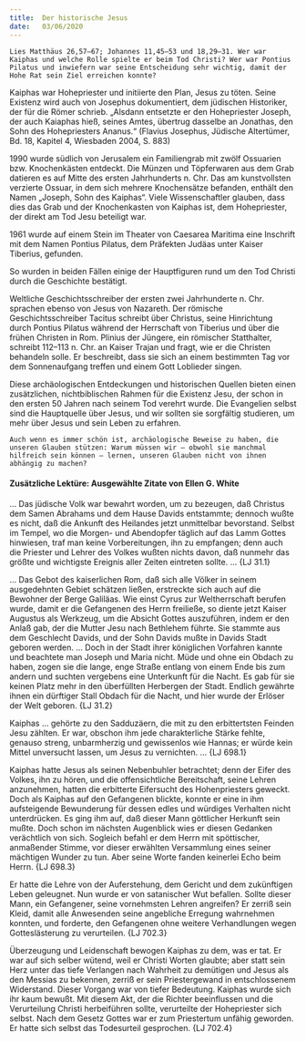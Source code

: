 ```yaml
---
title:  Der historische Jesus
date:   03/06/2020
---
```


`Lies Matthäus 26,57–67; Johannes 11,45–53 und 18,29–31. Wer war Kaiphas und welche Rolle spielte er beim Tod Christi? Wer war Pontius Pilatus und inwiefern war seine Entscheidung sehr wichtig, damit der Hohe Rat sein Ziel erreichen konnte?`

Kaiphas war Hohepriester und initiierte den Plan, Jesus zu töten. Seine Existenz wird auch von Josephus dokumentiert, dem jüdischen Historiker, der für die Römer schrieb. „Alsdann entsetzte er den Hohepriester Joseph, der auch Kaiaphas hieß, seines Amtes, übertrug dasselbe an Jonathas, den Sohn des Hohepriesters Ananus.“ (Flavius Josephus, Jüdische Altertümer, Bd. 18, Kapitel 4, Wiesbaden 2004, S. 883)

1990 wurde südlich von Jerusalem ein Familiengrab mit zwölf Ossuarien bzw. Knochenkästen entdeckt. Die Münzen und Töpferwaren aus dem Grab datieren es auf Mitte des ersten Jahrhunderts n. Chr. Das am kunstvollsten verzierte Ossuar, in dem sich mehrere Knochensätze befanden, enthält den Namen „Joseph, Sohn des Kaiphas“. Viele Wissenschaftler glauben, dass dies das Grab und der Knochenkasten von Kaiphas ist, dem Hohepriester, der direkt am Tod Jesu beteiligt war.

1961 wurde auf einem Stein im Theater von Caesarea Maritima eine Inschrift mit dem Namen Pontius Pilatus, dem Präfekten Judäas unter Kaiser Tiberius, gefunden.

So wurden in beiden Fällen einige der Hauptfiguren rund um den Tod Christi durch die Geschichte bestätigt.

Weltliche Geschichtsschreiber der ersten zwei Jahrhunderte n. Chr. sprachen ebenso von Jesus von Nazareth. Der römische Geschichtsschreiber Tacitus schreibt über Christus, seine Hinrichtung durch Pontius Pilatus während der Herrschaft von Tiberius und über die frühen Christen in Rom. Plinius der Jüngere, ein römischer Statthalter, schreibt 112–113 n. Chr. an Kaiser Trajan und fragt, wie er die Christen behandeln solle. Er beschreibt, dass sie sich an einem bestimmten Tag vor dem Sonnenaufgang treffen und einem Gott Loblieder singen.

Diese archäologischen Entdeckungen und historischen Quellen bieten einen zusätzlichen, nichtbiblischen Rahmen für die Existenz Jesu, der schon in den ersten 50 Jahren nach seinem Tod verehrt wurde. Die Evangelien selbst sind die Hauptquelle über Jesus, und wir sollten sie sorgfältig studieren, um mehr über Jesus und sein Leben zu erfahren.

`Auch wenn es immer schön ist, archäologische Beweise zu haben, die unseren Glauben stützen: Warum müssen wir – obwohl sie manchmal hilfreich sein können – lernen, unseren Glauben nicht von ihnen abhängig zu machen?`

#### Zusätzliche Lektüre: Ausgewählte Zitate von Ellen G. White

... Das jüdische Volk war bewahrt worden, um zu bezeugen, daß Christus dem Samen Abrahams und dem Hause Davids entstammte; dennoch wußte es nicht, daß die Ankunft des Heilandes jetzt unmittelbar bevorstand. Selbst im Tempel, wo die Morgen- und Abendopfer täglich auf das Lamm Gottes hinwiesen, traf man keine Vorbereitungen, ihn zu empfangen; denn auch die Priester und Lehrer des Volkes wußten nichts davon, daß nunmehr das größte und wichtigste Ereignis aller Zeiten eintreten sollte. ... {LJ 31.1}

... Das Gebot des kaiserlichen Rom, daß sich alle Völker in seinem ausgedehnten Gebiet schätzen ließen, erstreckte sich auch auf die Bewohner der Berge Galiläas. Wie einst Cyrus zur Weltherrschaft berufen wurde, damit er die Gefangenen des Herrn freiließe, so diente jetzt Kaiser Augustus als Werkzeug, um die Absicht Gottes auszuführen, indem er den Anlaß gab, der die Mutter Jesu nach Bethlehem führte. Sie stammte aus dem Geschlecht Davids, und der Sohn Davids mußte in Davids Stadt geboren werden. ... Doch in der Stadt ihrer königlichen Vorfahren kannte und beachtete man Joseph und Maria nicht. Müde und ohne ein Obdach zu haben, zogen sie die lange, enge Straße entlang von einem Ende bis zum andern und suchten vergebens eine Unterkunft für die Nacht. Es gab für sie keinen Platz mehr in den überfüllten Herbergen der Stadt. Endlich gewährte ihnen ein dürftiger Stall Obdach für die Nacht, und hier wurde der Erlöser der Welt geboren. {LJ 31.2}

Kaiphas ... gehörte zu den Sadduzäern, die mit zu den erbittertsten Feinden Jesu zählten. Er war, obschon ihm jede charakterliche Stärke fehlte, genauso streng, unbarmherzig und gewissenlos wie Hannas; er würde kein Mittel unversucht lassen, um Jesus zu vernichten. ... {LJ 698.1}

Kaiphas hatte Jesus als seinen Nebenbuhler betrachtet; denn der Eifer des Volkes, ihn zu hören, und die offensichtliche Bereitschaft, seine Lehren anzunehmen, hatten die erbitterte Eifersucht des Hohenpriesters geweckt. Doch als Kaiphas auf den Gefangenen blickte, konnte er eine in ihm aufsteigende Bewunderung für dessen edles und würdiges Verhalten nicht unterdrücken. Es ging ihm auf, daß dieser Mann göttlicher Herkunft sein mußte. Doch schon im nächsten Augenblick wies er diesen Gedanken verächtlich von sich. Sogleich befahl er dem Herrn mit spöttischer, anmaßender Stimme, vor dieser erwählten Versammlung eines seiner mächtigen Wunder zu tun. Aber seine Worte fanden keinerlei Echo beim Herrn. {LJ 698.3}

Er hatte die Lehre von der Auferstehung, dem Gericht und dem zukünftigen Leben geleugnet. Nun wurde er von satanischer Wut befallen. Sollte dieser Mann, ein Gefangener, seine vornehmsten Lehren angreifen? Er zerriß sein Kleid, damit alle Anwesenden seine angebliche Erregung wahrnehmen konnten, und forderte, den Gefangenen ohne weitere Verhandlungen wegen Gotteslästerung zu verurteilen. {LJ 702.3}

Überzeugung und Leidenschaft bewogen Kaiphas zu dem, was er tat. Er war auf sich selber wütend, weil er Christi Worten glaubte; aber statt sein Herz unter das tiefe Verlangen nach Wahrheit zu demütigen und Jesus als den Messias zu bekennen, zerriß er sein Priestergewand in entschlossenem Widerstand. Dieser Vorgang war von tiefer Bedeutung. Kaiphas wurde sich ihr kaum bewußt. Mit diesem Akt, der die Richter beeinflussen und die Verurteilung Christi herbeiführen sollte, verurteilte der Hohepriester sich selbst. Nach dem Gesetz Gottes war er zum Priestertum unfähig geworden. Er hatte sich selbst das Todesurteil gesprochen. {LJ 702.4}